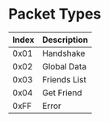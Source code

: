 # Packet Types


<table>
    <thead>
        <tr>
            <th>Index</th>
            <th>Description</th>
        </tr>
    </thead>
    <tbody>
        <tr>
            <td>0x01</td>
            <td>Handshake</td>
        </tr>
        <tr>
            <td>0x02</td>
            <td>Global Data</td>
        </tr>
        <tr>
            <td>0x03</td>
            <td>Friends List</td>
        </tr>
        <tr>
            <td>0x04</td>
            <td>Get Friend</td>
        </tr>
        <tr>
            <td>0xFF</td>
            <td>Error</td>
        </tr>
    </tbody>
</table>
